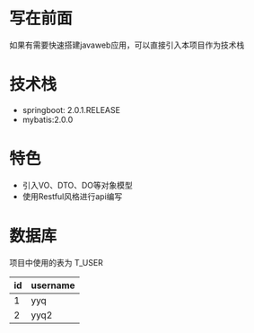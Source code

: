 # 写在前面
如果有需要快速搭建javaweb应用，可以直接引入本项目作为技术栈

# 技术栈
- springboot: 2.0.1.RELEASE
- mybatis:2.0.0

# 特色
- 引入VO、DTO、DO等对象模型
- 使用Restful风格进行api编写

# 数据库
项目中使用的表为
T_USER

| id | username |
| --- | --- |
| 1 | yyq |
| 2 | yyq2 |